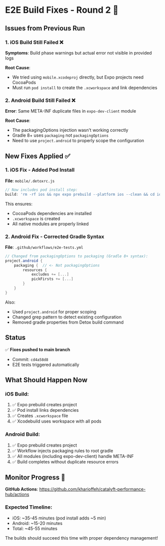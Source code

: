 # E2E Build Fixes - Round 2 🔧

## Issues from Previous Run

### 1. iOS Build Still Failed ❌
**Symptoms**: Build phase warnings but actual error not visible in provided logs

**Root Cause**: 
- We tried using `mobile.xcodeproj` directly, but Expo projects need CocoaPods
- Must run `pod install` to create the `.xcworkspace` and link dependencies

### 2. Android Build Still Failed ❌
**Error**: Same META-INF duplicate files in `expo-dev-client` module

**Root Cause**:
- The packagingOptions injection wasn't working correctly
- Gradle 8+ uses `packaging` not `packagingOptions`
- Need to use `project.android` to properly scope the configuration

## New Fixes Applied ✅

### 1. iOS Fix - Added Pod Install
**File**: `mobile/.detoxrc.js`
```javascript
// Now includes pod install step:
build: 'rm -rf ios && npx expo prebuild --platform ios --clean && cd ios && pod install && xcodebuild -workspace mobile.xcworkspace ...'
```

This ensures:
- CocoaPods dependencies are installed
- `.xcworkspace` is created
- All native modules are properly linked

### 2. Android Fix - Corrected Gradle Syntax
**File**: `.github/workflows/e2e-tests.yml`
```groovy
// Changed from packagingOptions to packaging (Gradle 8+ syntax):
project.android {
    packaging {  // <- Not packagingOptions
        resources {
            excludes += [...]
            pickFirsts += [...]
        }
    }
}
```

Also:
- Used `project.android` for proper scoping
- Changed grep pattern to detect existing configuration
- Removed gradle properties from Detox build command

## Status

✅ **Fixes pushed to main branch**
- Commit: `cd4a58d8`
- E2E tests triggered automatically

## What Should Happen Now

### iOS Build:
1. ✅ Expo prebuild creates project
2. ✅ Pod install links dependencies
3. ✅ Creates `.xcworkspace` file
4. ✅ Xcodebuild uses workspace with all pods

### Android Build:
1. ✅ Expo prebuild creates project
2. ✅ Workflow injects packaging rules to root gradle
3. ✅ All modules (including expo-dev-client) handle META-INF
4. ✅ Build completes without duplicate resource errors

## Monitor Progress 🚀

**GitHub Actions**: https://github.com/kharioffeh/catalyft-performance-hub/actions

### Expected Timeline:
- iOS: ~35-45 minutes (pod install adds ~5 min)
- Android: ~15-20 minutes
- Total: ~45-55 minutes

The builds should succeed this time with proper dependency management!